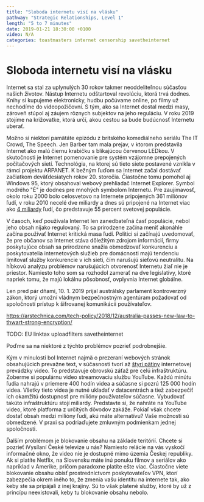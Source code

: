 ```yaml
---
title: "Sloboda internetu visí na vlásku"
pathway: "Strategic Relationships, Level 1"
length: "5 to 7 minutes"
date: 2019-01-21 18:30:00 +0100
video: N/A
categories: toastmasters internet censorship savetheinternet
---
```


# Sloboda internetu visí na vlásku
Internet sa stal za uplynulých 30 rokov takmer neoddeliteľnou súčasťou našich životov. Nástup Internetu odštartoval revolúciu, ktorá trvá dodnes. Knihy si kupujeme elektronicky, hudbu počúvame online, po filmy už nechodíme do videopožičovní. S tým, ako sa Internet dostal medzi masy, zároveň stúpol aj záujem rôznych subjektov na jeho reguláciu. V roku 2019 stojíme na križovatke, ktorá určí, akou cestou sa bude budúcnosť Internetu uberať.

Možno si niektorí pamätáte epizódu z britského komediálneho seriálu The IT Crowd, The Speech. Jen Barber tam mala prejav, v ktorom predstavila Internet ako malú čiernu krabičku s blikajúcou červenou LEDkou. V skutočnosti je Internet pomenovanie pre systém vzájomne prepojených počítačových sietí. Technológia, na ktorej sú tieto siete postavené vznikla v rámci projektu ARPANET. K bežným ľuďom sa Internet začal dostávať začiatkom deväťdesiatych rokov 20. storočia. Čiastočne tomu pomohol aj Windows 95, ktorý obsahoval webový prehliadač Internet Explorer. Symbol modrého "É" je dodnes pre mnohých symbolom Internetu. Pre zaujímavosť, okolo roku 2000 bolo celosvetovo na Internete pripojených 361 miliónov ľudí, v roku 2010 necelé dve miliardy a dnes sú pripojené na Internet viac ako [4 miliardy][internet-user-stats] ľudí, čo predstavuje 55 percent svetovej populácie.

V časoch, keď používala Internet len zanedbateľná časť populácie, nebol jeho obsah nijako regulovaný. To sa prirodzene začína meniť akonáhle začína používať Internet kritická masa ľudí. Politici si začínajú uvedomovať, že pre občanov sa Internet stáva dôležitým zdrojom informácií, firmy poskytujúce obsah sa prirodzene snažia obmedzovať konkurenciu a poskytovatelia internetových služieb pre domácnosti majú tendenciu limitovať služby konkurencie v ich sieti, čím narušujú sieťovú neutralitu. Na hĺbkovú analýzu problémov narušujúcich otvorenosť Internetu žiaľ nie je priestor. Namiesto toho som sa rozhodol zamerať na dve legislatívy, ktoré napriek tomu, že majú lokálnu pôsobnosť, ovplyvnia Internet globálne.

Len pred pár dňami, 10. 1. 2019 prijal austrálsky parlament kontroverzný zákon, ktorý umožní vládnym bezpečnostným agentúram požadovať od spoločností prístup k šifrovanej komunikácii používateľov.



[//]: # (Used references)
[internet-user-stats]: https://internetworldstats.com/stats.htm
[video-traffic]: https://tubularinsights.com/2019-internet-video-traffic/
[youtube-stats]: https://expandedramblings.com/index.php/youtube-statistics/
[australia-law]: https://www.wired.com/story/australia-encryption-law-global-impact/
https://arstechnica.com/tech-policy/2018/12/australia-passes-new-law-to-thwart-strong-encryption/

TODO: EU linktax uploadfilters savetheinternet

Poďme sa na niektoré z týchto problémov pozrieť podrobnejšie.

Kým v minulosti bol Internet najmä o prezeraní webových stránok obsahujúcich prevažne text, v súčasnosti tvorí až [štyri pätiny][video-traffic] internetovej prevádzky video. To predstavuje obrovskú záťaž pre celú infraštruktúru. Zoberme si populárnu video streamovaciu službu YouTube. Každú minútu ľudia nahrajú v priemere 400 hodín videa a súčasne si pozrú 125 000 hodín videa. Všetky tieto videa je nutné ukladať v datacentrách a tiež zabezpečiť ich okamžitú dostupnosť pre milióny používateľov súčasne. Vybudovať takúto infraštruktúru stojí miliardy. Predstavte si, že nahráte na YouTube video, ktoré platforma z určitých dôvodov zakáže. Pokiaľ však chcete dostať obsah medzi milióny ľudí, akú máte alternatívu? Vaše možnosti sú obmedzené. V praxi sa podriaďujete zmluvným podmienkam jednej spoločnosti.

Ďalším problémom je blokovanie obsahu na základe teritórií. Chcete si pozrieť iVysílaní České televize u nás? Namiesto relácie na vás vyskočí informačné okno, že video nie je dostupné mimo územia Českej republiky. Ak si platíte Netflix, na Slovensku máte inú ponuku filmov a seriálov ako napríklad v Amerike, pričom paradoxne platíte ešte viac. Čiastočne viete blokovanie obsahu obísť prostredníctvom poskytovateľov VPN, ktorí zabezpečia okrem iného to, že zmenia vašu identitu na internete tak, ako keby ste sa pripájali z inej krajiny. Sú to však platené služby, ktoré by už z princípu neexistovali, keby tu blokovanie obsahu nebolo.